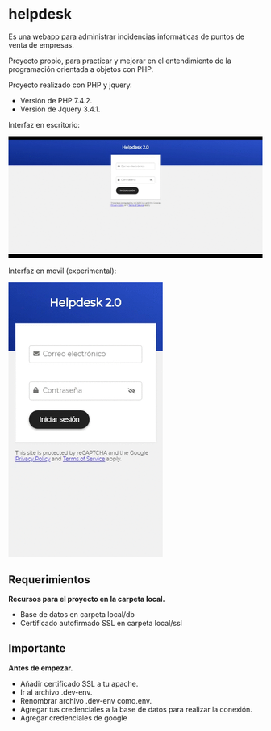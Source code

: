 # helpdesk

Es una webapp para administrar incidencias informáticas de puntos de venta de empresas.

Proyecto propio, para practicar y mejorar en el entendimiento de la programación orientada a objetos con PHP.

Proyecto realizado con PHP y jquery.
* Versión de PHP 7.4.2.
* Versión de Jquery 3.4.1.

Interfaz en escritorio:

<img src="https://github.com/jonasdamher/helpdesk/blob/master/local/example.gif?raw=true" />

Interfaz en movil (experimental):

<img src="https://github.com/jonasdamher/helpdesk/blob/master/local/example-sm.gif?raw=true" />

## Requerimientos

**Recursos para el proyecto en la carpeta local.**
* Base de datos en carpeta local/db
* Certificado autofirmado SSL en carpeta local/ssl

## Importante

**Antes de empezar.**
* Añadir certificado SSL a tu apache.
* Ir al archivo .dev-env.
* Renombrar archivo .dev-env como.env.
* Agregar tus credenciales a la base de datos para realizar la conexión.
* Agregar credenciales de google
